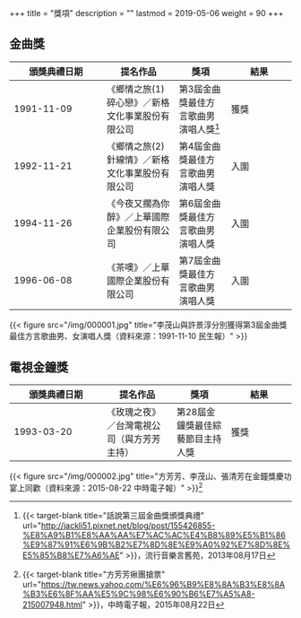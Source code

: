 +++
title = "獎項"
description = ""
lastmod = 2019-05-06
weight = 90
+++

<style>
table th:nth-of-type(4) {
	width: 100px;
}
table th:first-of-type {
	width: 150px;
}
</style>

## 金曲獎

頒獎典禮日期  | 提名作品  | 獎項 | 結果 
--------------|-------|------|------ 
1991-11-09   | 《鄉情之旅(1)碎心戀》／新格文化事業股份有限公司 |  第3屆金曲獎最佳方言歌曲男演唱人獎[^1] |   獲獎
1992-11-21   | 《鄉情之旅(2)針線情》／新格文化事業股份有限公司 |  第4屆金曲獎最佳方言歌曲男演唱人獎 |   入圍
1994-11-26   | 《今夜又擱為你醉》／上華國際企業股份有限公司 |  第6屆金曲獎最佳方言歌曲男演唱人獎 |   入圍
1996-06-08   | 《茶噢》／上華國際企業股份有限公司 |  第7屆金曲獎最佳方言歌曲男演唱人獎 |   入圍

{{< figure src="/img/000001.jpg" title="李茂山與許景淳分別獲得第3屆金曲獎最佳方言歌曲男、女演唱人獎（資料來源：1991-11-10 民生報）" >}}

## 電視金鐘獎

頒獎典禮日期  | 提名作品  | 獎項 | 結果 
--------------|-------|------|------ 
1993-03-20   | 《玫瑰之夜》／台灣電視公司（與方芳芳主持） |  第28屆金鐘獎最佳綜藝節目主持人獎 |   獲獎

{{< figure src="/img/000002.jpg" title="方芳芳、李茂山、張清芳在金鐘獎慶功宴上同歡（資料來源：2015-08-22 中時電子報）" >}}[^2]

[^1]:{{< target-blank title="話說第三屆金曲獎頒獎典禮" url="http://jackli51.pixnet.net/blog/post/155426855-%E8%A9%B1%E8%AA%AA%E7%AC%AC%E4%B8%89%E5%B1%86%E9%87%91%E6%9B%B2%E7%8D%8E%E9%A0%92%E7%8D%8E%E5%85%B8%E7%A6%AE" >}}，流行音樂言舊苑，2013年08月17日
[^2]:{{< target-blank title="方芳芳揪團搶票" url="https://tw.news.yahoo.com/%E6%96%B9%E8%8A%B3%E8%8A%B3%E6%8F%AA%E5%9C%98%E6%90%B6%E7%A5%A8-215007948.html" >}}，中時電子報，2015年08月22日